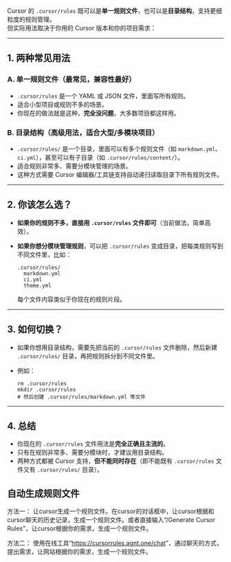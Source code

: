 Cursor 的 `.cursor/rules` 既可以是**单一规则文件**，也可以是**目录结构**，支持更细粒度的规则管理。  
但实际用法取决于你用的 Cursor 版本和你的项目需求：

---

## 1. **两种常见用法**

### A. **单一规则文件（最常见，兼容性最好）**

- `.cursor/rules` 是一个 YAML 或 JSON 文件，里面写所有规则。
- 适合小型项目或规则不多的场景。
- 你现在的做法就是这种，**完全没问题**，大多数项目都这样用。

### B. **目录结构（高级用法，适合大型/多模块项目）**

- `.cursor/rules/` 是一个目录，里面可以有多个规则文件（如 `markdown.yml`、`ci.yml`），甚至可以有子目录（如 `.cursor/rules/content/`）。
- 适合规则非常多、需要分模块管理的场景。
- 这种方式需要 Cursor 编辑器/工具链支持自动递归读取目录下所有规则文件。

---

## 2. **你该怎么选？**

- **如果你的规则不多，直接用 `.cursor/rules` 文件即可**（当前做法，简单高效）。
- **如果你想分模块管理规则**，可以把 `.cursor/rules` 变成目录，把每类规则写到不同文件里，比如：

  ```
  .cursor/rules/
    markdown.yml
    ci.yml
    theme.yml
  ```

  每个文件内容类似于你现在的规则片段。

---

## 3. **如何切换？**

- 如果你想用目录结构，需要先把当前的 `.cursor/rules` 文件删除，然后新建 `.cursor/rules/` 目录，再把规则拆分到不同文件里。
- 例如：

  ```
  rm .cursor/rules
  mkdir .cursor/rules
  # 然后创建 .cursor/rules/markdown.yml 等文件
  ```

---

## 4. **总结**

- 你现在的 `.cursor/rules` 文件用法是**完全正确且主流的**。
- 只有在规则非常多、需要分模块时，才建议用目录结构。
- 两种方式都被 Cursor 支持，**但不能同时存在**（即不能既有 `.cursor/rules` 文件又有 `.cursor/rules/` 目录）。

## 自动生成规则文件

方法一：
    让cursor生成一个规则文件。在cursor的对话框中，让cursor根据和cursor聊天的历史记录，生成一个规则文件。或者直接输入“/Generate Cursor Rules”，让cursor根据你的需求，生成一个规则文件。

方法二：
    使用在线工具“<https://cursorrules.agnt.one/chat>”，通过聊天的方式，提出需求，让网站根据你的需求，生成一个规则文件。

```








